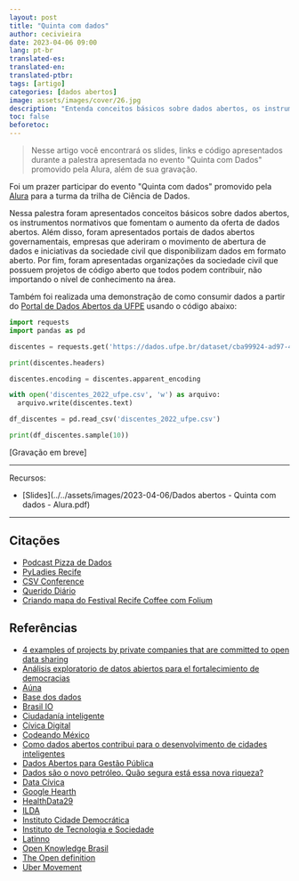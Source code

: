 ```yaml
---
layout: post
title: "Quinta com dados"
author: cecivieira
date: 2023-04-06 09:00
lang: pt-br
translated-es: 
translated-en: 
translated-ptbr: 
tags: [artigo]
categories: [dados abertos]
image: assets/images/cover/26.jpg
description: "Entenda conceitos básicos sobre dados abertos, os instrumentos normativos que fomentam o aumento da oferta de dados abertos, além disso são apresentados portais de dados abertos governamentais, empresas que aderiram o movimento de abertura de dados e iniciativas da sociedade civil que disponibilizam dados em formato aberto. Por fim, são apresentadas organizações da sociedade civil que possuem projetos de código aberto que todos podem contribuir."
toc: false
beforetoc:
---
```

> Nesse artigo você encontrará os slides, links e código apresentados durante a palestra apresentada no evento "Quinta com Dados" promovido pela Alura, além de sua gravação.

Foi um prazer participar do evento "Quinta com dados" promovido pela [Alura](https://www.alura.com.br/) para a turma da trilha de Ciência de Dados.

Nessa palestra foram apresentados conceitos básicos sobre dados abertos, os instrumentos normativos que fomentam o aumento da oferta de dados abertos. Além disso, foram apresentados portais de dados abertos governamentais, empresas que aderiram o movimento de abertura de dados e iniciativas da sociedade civil que disponibilizam dados em formato aberto. Por fim, foram apresentadas organizações da sociedade civil que possuem projetos de código aberto que todos podem contribuir, não importando o nível de conhecimento na área.

Também foi realizada uma demonstração de como consumir dados a partir do [Portal de Dados Abertos da UFPE](dados.ufpe.br/) usando o código abaixo:

```python
import requests
import pandas as pd

discentes = requests.get('https://dados.ufpe.br/dataset/cba99924-ad97-45f6-9d1c-f4fb7a940c6f/resource/3ec70513-eca6-453d-95d1-fde1f1972a11/download/discentes-ingressos-cursos-graduacao-2022-ufpe.csv.csv')

print(discentes.headers)

discentes.encoding = discentes.apparent_encoding

with open('discentes_2022_ufpe.csv', 'w') as arquivo:
  arquivo.write(discentes.text)

df_discentes = pd.read_csv('discentes_2022_ufpe.csv')

print(df_discentes.sample(10))
```

[Gravação em breve]

-----
Recursos:

- [Slides](../../assets/images/2023-04-06/Dados abertos - Quinta com dados - Alura.pdf)

-----

## Citações
- [Podcast Pizza de Dados](https://pizzadedados.com/)
- [PyLadies Recife](https://www.instagram.com/pyladiesrecife/)
- [CSV Conference](https://twitter.com/CSVConference)
- [Querido Diário](https://queridodiario.ok.org.br/)
- [Criando mapa do Festival Recife Coffee com Folium](ttps://cecivieira.com/criando-o-mapa-do-festival-recife-coffee-com-folium/)

## Referências

- [4 examples of projects by private companies that are committed to open data sharing](https://datos.gob.es/en/blog/4-examples-projects-private-companies-are-committed-open-data-sharing)
- [Análisis exploratorio de datos abiertos para el fortalecimiento de democracias](https://cecivieira.com/es/analisis-exploratorio-de-datos-abiertos-para-el-fortalecimiento-de-democracias/)
- [Aúna](https://www.auna.org.mx/)
- [Base dos dados](https://basedosdados.org/)
- [Brasil IO](https://brasil.io/home/)
- [Ciudadanía inteligente](https://ciudadaniai.org/)
- [Cívica Digital](https://civica.digital/)
- [Codeando México](http://codeandomexico.org/)
- [Como dados abertos contribui para o desenvolvimento de cidades inteligentes](https://cecivieira.com/como-dados-abertos-contribui-para-o-desenvolvimento-de-cidades-inteligentes/)
- [Dados Abertos para Gestão Pública](https://cecivieira.com/dados-abertos-para-gestao-publica/)
- [Dados são o novo petróleo. Quão segura está essa nova riqueza?](https://www.cesar.org.br/pt/w/dados-sao-o-novo-petroleo-quao-segura-esta-essa-nova-riqueza)
- [Data Cívica](https://datacivica.org/)
- [Google Hearth](https://health.google.com/covid-19/open-data/)
- [HealthData29](https://www.healthdata29.org/platform)
- [ILDA](https://idatosabiertos.org/)
- [Instituto Cidade Democrática](https://cidadedemocratica.org.br)
- [Instituto de Tecnologia e Sociedade](https://itsrio.org/pt/home/)
- [Latinno](https://latinno.net/es/)
- [Open Knowledge Brasil](https://ok.org.br/)
- [The Open definition](http://opendefinition.org/)
- [Uber Movement](https://movement.uber.com/?lang=pt-BR)